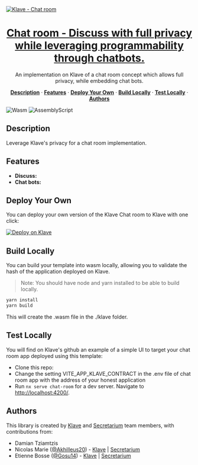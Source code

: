 <a href="https://klave.com/">
  <img alt="Klave - Chat room" src="https://klave.com/images/marketplace/chat-room.svg">
  <h1 align="center">Chat room - Discuss with full privacy while leveraging programmability through chatbots.</h1>
</a>

<p align="center">
  An implementation on Klave of a chat room concept which allows full privacy, while embedding chat bots.
</p>

<p align="center">
  <a href="#description"><strong>Description</strong></a> ·
  <a href="#features"><strong>Features</strong></a> ·
  <a href="#deploy-your-own"><strong>Deploy Your Own</strong></a> ·
  <a href="#build-locally"><strong>Build Locally</strong></a> ·
  <a href="#test-locally"><strong>Test Locally</strong></a> ·
  <a href="#authors"><strong>Authors</strong></a>
</p>

![Wasm](https://img.shields.io/badge/Webassembly-5E4EE3?style=for-the-badge&labelColor=white&logo=webassembly&logoColor=5E4EE3) ![AssemblyScript](https://img.shields.io/badge/Assemblyscript-3578C7?style=for-the-badge&labelColor=white&logo=assemblyscript&logoColor=3578C7)

## Description

Leverage Klave's privacy for a chat room implementation.

  
## Features

- **Discuss:**
- **Chat bots:**

## Deploy Your Own

You can deploy your own version of the Klave Chat room to Klave with one click:

[![Deploy on Klave](https://klave.com/images/deploy-on-klave.svg)](https://app.klave.com/template/github/secretarium/klave-chat-room)

## Build Locally

You can build your template into wasm locally, allowing you to validate the hash of the application deployed on Klave.

> Note: You should have node and yarn installed to be able to build locally.

```bash
yarn install
yarn build
```
This will create the .wasm file in the ./klave folder.

## Test Locally

You will find on Klave's github an example of a simple UI to target your chat room app deployed using this template:
- Clone this repo:
- Change the setting VITE_APP_KLAVE_CONTRACT in the .env file of chat room app with the address of your honest application
- Run `nx serve chat-room` for a dev server. Navigate to <http://localhost:4200/>.

## Authors

This library is created by [Klave](https://klave.com) and [Secretarium](https://secretarium.com) team members, with contributions from:

- Damian Tziamtzis
- Nicolas Marie ([@Akhilleus20](https://github.com/Akhilleus20)) - [Klave](https://klave.com) | [Secretarium](https://secretarium.com)
- Etienne Bosse ([@Gosu14](https://github.com/Gosu14)) - [Klave](https://klave.com) | [Secretarium](https://secretarium.com)
